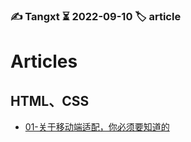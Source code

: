 ### ✍️ Tangxt ⏳ 2022-09-10 🏷️ article

# Articles

## HTML、CSS

- [01-关于移动端适配，你必须要知道的](./html-css/01.md)

